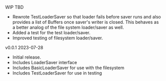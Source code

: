 WIP  TBD

 * Rewrote TestLoaderSaver so that loader fails before saver runs and also provides a list of Buffers once saver's writer is closed. This behaves as a better analog of the file system loader/saver as well.
 * Added a test for the test loader/saver.
 * Improved testing of filesystem loader/saver.

v0.0.1  2023-07-28

 * Initial release.
 * Includes LoaderSaver interface
 * Includes BasicLoaderSaver for use with the filesystem
 * Includes TestLoaderSaver for use in testing
